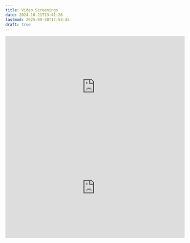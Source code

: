 ```yaml
---
title: Video Screenings
date: 2024-10-21T13:41:28
lastmod: 2025-09-30T17:53:45
draft: true
---
```


<iframe width="560" height="315" src="https://www.youtube.com/embed/Bo5lfNKEUoo?si=h5-bmxzTtxOMVRmF" title="YouTube video player" frameborder="0" allow="accelerometer; autoplay; clipboard-write; encrypted-media; gyroscope; picture-in-picture; web-share" referrerpolicy="strict-origin-when-cross-origin" allowfullscreen></iframe>

<iframe width="560" height="315" src="https://www.youtube.com/embed/B5XskMDsHls?si=uXcQWGWHE7GuENaw" title="YouTube video player" frameborder="0" allow="accelerometer; autoplay; clipboard-write; encrypted-media; gyroscope; picture-in-picture; web-share" referrerpolicy="strict-origin-when-cross-origin" allowfullscreen></iframe>

